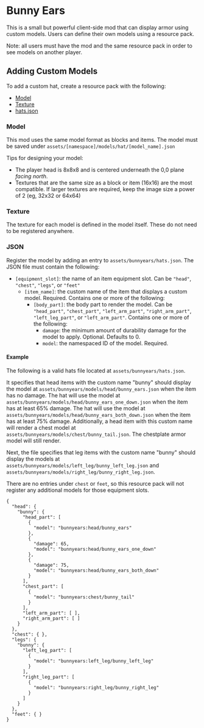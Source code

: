 # Bunny Ears

This is a small but powerful client-side mod that can display armor using custom models. Users can define their own models using a resource pack.

Note: all users must have the mod and the same resource pack in order to see models on another player.

## Adding Custom Models

To add a custom hat, create a resource pack with the following:
- [Model](#model)
- [Texture](#texture)
- [hats.json](#json)

### Model

This mod uses the same model format as blocks and items. The model must be saved under `assets/[namespace]/models/hat/[model_name].json`

Tips for designing your model:
- The player head is 8x8x8 and is centered underneath the 0,0 plane _facing north_.
- Textures that are the same size as a block or item (16x16) are the most compatible. If larger textures are required, keep the image size a power of 2 (eg, 32x32 or 64x64)

### Texture

The texture for each model is defined in the model itself. These do not need to be registered anywhere.

### JSON

Register the model by adding an entry to `assets/bunnyears/hats.json`. The JSON file must contain the following:

- `[equipment_slot]`: the name of an item equipment slot. Can be `"head"`, `"chest"`, `"legs"`, or `"feet"`
  - `[item_name]`: the custom name of the item that displays a custom model. Required. Contains one or more of the following:
    - `[body_part]`: the body part to render the model. Can be `"head_part"`, `"chest_part"`, `"left_arm_part"`, `"right_arm_part"`, `"left_leg_part"`, or `"left_arm_part"`. Contains one or more of the following:
      - `damage`: the minimum amount of durability damage for the model to apply. Optional. Defaults to 0.
      - `model`: the namespaced ID of the model. Required.

#### Example

The following is a valid hats file located at `assets/bunnyears/hats.json`.

It specifies that head items with the custom name "bunny" should display the model at `assets/bunnyears/models/head/bunny_ears.json` when the item has no damage.
The hat will use the model at `assets/bunnyears/models/head/bunny_ears_one_down.json` when the item has at least 65% damage.
The hat will use the model at `assets/bunnyears/models/head/bunny_ears_both_down.json` when the item has at least 75% damage.
Additionally, a head item with this custom name will render a chest model at `assets/bunnyears/models/chest/bunny_tail.json`. The chestplate armor model will still render.

Next, the file specifies that leg items with the custom name "bunny" should display the models at `assets/bunnyears/models/left_leg/bunny_left_leg.json` and `assets/bunnyears/models/right_leg/bunny_right_leg.json`.

There are no entries under `chest` or `feet`, so this resource pack will not register any additional models for those equipment slots.

```
{
  "head": {
    "bunny": {
      "head_part": [
        {
          "model": "bunnyears:head/bunny_ears"
        },
        {
          "damage": 65,
          "model": "bunnyears:head/bunny_ears_one_down"
        },
        {
          "damage": 75,
          "model": "bunnyears:head/bunny_ears_both_down"
        }
      ],
      "chest_part": [
        {
          "model": "bunnyears:chest/bunny_tail"
        }
      ],
      "left_arm_part": [ ],
      "right_arm_part": [ ]
    }
  },
  "chest": { },
  "legs": {
    "bunny": {
      "left_leg_part": [
	    {
          "model": "bunnyears:left_leg/bunny_left_leg"
        }
	  ],
      "right_leg_part": [
	    {
          "model": "bunnyears:right_leg/bunny_right_leg"
        }
	  ]
	}
  },
  "feet": { }
}
```